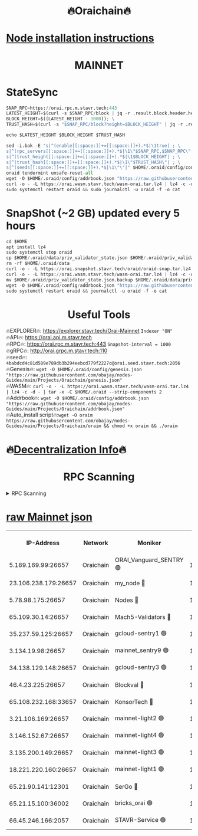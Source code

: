 <h1 align="center"> 🔥Oraichain🔥</h1>

[Node installation instructions](https://github.com/obajay/nodes-Guides/tree/main/Projects/Oraichain)
=
<h1 align="center"> MAINNET</h1>

# StateSync
```python
SNAP_RPC=https://orai.rpc.m.stavr.tech:443
LATEST_HEIGHT=$(curl -s $SNAP_RPC/block | jq -r .result.block.header.height); \
BLOCK_HEIGHT=$((LATEST_HEIGHT - 1000)); \
TRUST_HASH=$(curl -s "$SNAP_RPC/block?height=$BLOCK_HEIGHT" | jq -r .result.block_id.hash)

echo $LATEST_HEIGHT $BLOCK_HEIGHT $TRUST_HASH

sed -i.bak -E "s|^(enable[[:space:]]+=[[:space:]]+).*$|\1true| ; \
s|^(rpc_servers[[:space:]]+=[[:space:]]+).*$|\1\"$SNAP_RPC,$SNAP_RPC\"| ; \
s|^(trust_height[[:space:]]+=[[:space:]]+).*$|\1$BLOCK_HEIGHT| ; \
s|^(trust_hash[[:space:]]+=[[:space:]]+).*$|\1\"$TRUST_HASH\"| ; \
s|^(seeds[[:space:]]+=[[:space:]]+).*$|\1\"\"|" $HOME/.oraid/config/config.toml
oraid tendermint unsafe-reset-all
wget -O $HOME/.oraid/config/addrbook.json "https://raw.githubusercontent.com/obajay/nodes-Guides/main/Projects/Oraichain/addrbook.json"
curl -o - -L https://orai.wasm.stavr.tech/wasm-orai.tar.lz4 | lz4 -c -d - | tar -x -C $HOME/.oraid --strip-components 2
sudo systemctl restart oraid && sudo journalctl -u oraid -f -o cat
```
# SnapShot (~2 GB) updated every 5 hours
```python
cd $HOME
apt install lz4
sudo systemctl stop oraid
cp $HOME/.oraid/data/priv_validator_state.json $HOME/.oraid/priv_validator_state.json.backup
rm -rf $HOME/.oraid/data
curl -o - -L https://orai.snapshot.stavr.tech/oraid/oraid-snap.tar.lz4 | lz4 -c -d - | tar -x -C $HOME/.oraid --strip-components 2
curl -o - -L https://orai.wasm.stavr.tech/wasm-orai.tar.lz4 | lz4 -c -d - | tar -x -C $HOME/.oraid --strip-components 2
mv $HOME/.oraid/priv_validator_state.json.backup $HOME/.oraid/data/priv_validator_state.json
wget -O $HOME/.oraid/config/addrbook.json "https://raw.githubusercontent.com/obajay/nodes-Guides/main/Projects/Oraichain/addrbook.json"
sudo systemctl restart oraid && journalctl -u oraid -f -o cat
```

 <h1 align="center"> Useful Tools</h1>

🔥EXPLORER🔥:     https://explorer.stavr.tech/Orai-Mainnet        `Indexer "ON"` \
🔥API🔥:          https://orai.api.m.stavr.tech \
🔥RPC🔥:          https://orai.rpc.m.stavr.tech:443              `Snapshot-interval = 1000` \
🔥gRPC🔥:         http://orai.grpc.m.stavr.tech:110 \
🔥seed🔥:      `4babdcd4c81d589e789db3b294eebcd779f2227c@orai.seed.stavr.tech:2056` \
🔥Genesis🔥:   `wget -O $HOME/.oraid/config/genesis.json "https://raw.githubusercontent.com/obajay/nodes-Guides/main/Projects/Oraichain/genesis.json"` \
🔥WASM🔥:      `curl -o - -L https://orai.wasm.stavr.tech/wasm-orai.tar.lz4 | lz4 -c -d - | tar -x -C $HOME/.oraid --strip-components 2` \
🔥Addrbook🔥:  `wget -O $HOME/.oraid/config/addrbook.json "https://raw.githubusercontent.com/obajay/nodes-Guides/main/Projects/Oraichain/addrbook.json"` \
🔥Auto_install script🔥:`wget -O oraim https://raw.githubusercontent.com/obajay/nodes-Guides/main/Projects/Oraichain/oraim && chmod +x oraim && ./oraim`

🔥[Decentralization Info](https://github.com/obajay/StateSync-snapshots/tree/main/Projects/Oraichain/Decentralization)🔥
=
<h1 align="center"> RPC Scanning</h1>

<details>
<summary>RPC Scanning</summary>

<h2 align="center"> We scan nodes in real time every 4 hours. And we provide the final result of RPC endpoints.
We cannot influence the operation of these nodes in any way. </h2>


```python
If Voting Power is higher than 0 --> then the Node is a validator of the network and may be subject to attack and be a potential threat to the chain.
```
```python
We marked such validators with a red symbol
```

</details>

[raw Mainnet json](https://rpc-check.oraim.stavr.tech/oraim/rpc-oraim-result.json)
=


<table><tr><th>IP-Address</th><th>Network</th><th>Moniker</th><th>Latest Block Height</th><th>Earliest Block Height</th><th>Catching Up</th><th>Tx Index</th><th>Voting Power</th><th>Scan Time</th></tr><tr><td>5.189.169.99:26657</td><td>Oraichain</td><td>ORAI_Vanguard_SENTRY 🟢</td><td>15893750</td><td>0</td><td>False</td><td>on</td><td>0</td><td>2024-02-22T23:04:24.635052363UTC</td></tr><tr><td>23.106.238.179:26657</td><td>Oraichain</td><td>my_node 🔴</td><td>15893753</td><td>0</td><td>False</td><td>on</td><td>301242</td><td>2024-02-22T23:04:41.448713883UTC</td></tr><tr><td>5.78.98.175:26657</td><td>Oraichain</td><td>Nodes 🔴</td><td>15893755</td><td>0</td><td>False</td><td>off</td><td>166278</td><td>2024-02-22T23:04:51.143166627UTC</td></tr><tr><td>65.109.30.14:26657</td><td>Oraichain</td><td>Mach5-Validators 🔴</td><td>15893759</td><td>0</td><td>False</td><td>off</td><td>644</td><td>2024-02-22T23:05:13.360176592UTC</td></tr><tr><td>35.237.59.125:26657</td><td>Oraichain</td><td>gcloud-sentry1 🟢</td><td>15893749</td><td>1</td><td>False</td><td>on</td><td>0</td><td>2024-02-22T23:04:20.095151155UTC</td></tr><tr><td>3.134.19.98:26657</td><td>Oraichain</td><td>mainnet_sentry9 🟢</td><td>15893754</td><td>1</td><td>False</td><td>on</td><td>0</td><td>2024-02-22T23:04:47.364364021UTC</td></tr><tr><td>34.138.129.148:26657</td><td>Oraichain</td><td>gcloud-sentry3 🟢</td><td>15893757</td><td>1</td><td>False</td><td>on</td><td>0</td><td>2024-02-22T23:05:01.533469193UTC</td></tr><tr><td>46.4.23.225:26657</td><td>Oraichain</td><td>Blockval 🔴</td><td>15893760</td><td>10774049</td><td>False</td><td>off</td><td>288539</td><td>2024-02-22T23:05:18.044489966UTC</td></tr><tr><td>65.108.232.168:33657</td><td>Oraichain</td><td>KonsorTech 🔴</td><td>15893749</td><td>14344801</td><td>False</td><td>off</td><td>50569</td><td>2024-02-22T23:04:19.357784533UTC</td></tr><tr><td>3.21.106.169:26657</td><td>Oraichain</td><td>mainnet-light2 🟢</td><td>15893754</td><td>15275144</td><td>False</td><td>on</td><td>0</td><td>2024-02-22T23:04:44.216046505UTC</td></tr><tr><td>3.146.152.67:26657</td><td>Oraichain</td><td>mainnet-light4 🟢</td><td>15893755</td><td>15275144</td><td>False</td><td>on</td><td>0</td><td>2024-02-22T23:04:50.159021417UTC</td></tr><tr><td>3.135.200.149:26657</td><td>Oraichain</td><td>mainnet-light3 🟢</td><td>15893755</td><td>15275144</td><td>False</td><td>on</td><td>0</td><td>2024-02-22T23:04:53.928952628UTC</td></tr><tr><td>18.221.220.160:26657</td><td>Oraichain</td><td>mainnet-light1 🟢</td><td>15893756</td><td>15643601</td><td>False</td><td>on</td><td>0</td><td>2024-02-22T23:04:58.772647871UTC</td></tr><tr><td>65.21.90.141:12301</td><td>Oraichain</td><td>SerGo 🔴</td><td>15893757</td><td>15793757</td><td>False</td><td>off</td><td>1</td><td>2024-02-22T23:05:03.970141614UTC</td></tr><tr><td>65.21.15.100:36002</td><td>Oraichain</td><td>bricks_orai 🟢</td><td>15893760</td><td>15848470</td><td>False</td><td>on</td><td>0</td><td>2024-02-22T23:05:17.777371237UTC</td></tr><tr><td>66.45.246.166:2057</td><td>Oraichain</td><td>STAVR-Service 🟢</td><td>15893753</td><td>15892501</td><td>False</td><td>on</td><td>0</td><td>2024-02-22T23:05:06.647093321UTC</td></tr></table>
